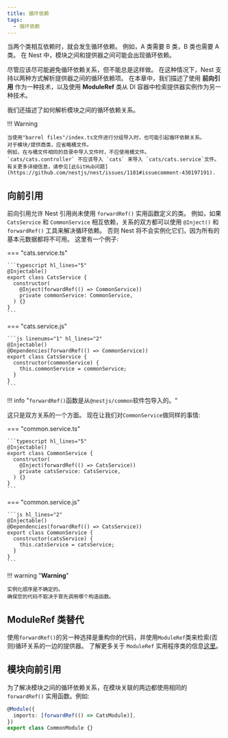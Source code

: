 ```yaml
---
title: 循环依赖
tags:
  - 循环依赖
---
```


当两个类相互依赖时，就会发生循环依赖。
例如，A 类需要 B 类，B 类也需要 A 类。
在 Nest 中，模块之间和提供器之间可能会出现循环依赖。

尽管应该尽可能避免循环依赖关系，但不能总是这样做。
在这种情况下，Nest 支持以两种方式解析提供器之间的循环依赖项。
在本章中，我们描述了使用 **前向引用** 作为一种技术，以及使用 **ModuleRef** 类从 DI 容器中检索提供器实例作为另一种技术。

我们还描述了如何解析模块之间的循环依赖关系。

!!! Warning

    当使用"barrel files"/index.ts文件进行分组导入时，也可能引起循环依赖关系。
    对于模块/提供商类，应省略桶文件。
    例如，在与桶文件相同的目录中导入文件时，不应使用桶文件。
    `cats/cats.controller` 不应该导入 `cats` 来导入 `cats/cats.service`文件。
    有关更多详细信息，请参见[此GitHub问题](https://github.com/nestjs/nest/issues/1181#issuecomment-430197191).

## 向前引用

前向引用允许 Nest 引用尚未使用 `forwardRef()` 实用函数定义的类。
例如，如果 `CatsService` 和 `CommonService` 相互依赖，关系的双方都可以使用 `@Inject()` 和 `forwardRef()` 工具来解决循环依赖。
否则 Nest 将不会实例化它们，因为所有的基本元数据都将不可用。
这里有一个例子:

=== "cats.service.ts"

    ```typescript hl_lines="5"
    @Injectable()
    export class CatsService {
      constructor(
        @Inject(forwardRef(() => CommonService))
        private commonService: CommonService,
      ) {}
    }
    ```

=== "cats.service.js"

    ```js linenums="1" hl_lines="2"
    @Injectable()
    @Dependencies(forwardRef(() => CommonService))
    export class CatsService {
      constructor(commonService) {
        this.commonService = commonService;
      }
    }
    ```

!!! info "`forwardRef()`函数是从`@nestjs/common`软件包导入的。"

这只是双方关系的一个方面。
现在让我们对`CommonService`做同样的事情:

=== "common.service.ts"

    ```typescript hl_lines="5"
    @Injectable()
    export class CommonService {
      constructor(
        @Inject(forwardRef(() => CatsService))
        private catsService: CatsService,
      ) {}
    }
    ```

=== "common.service.js"

    ```js hl_lines="2"
    @Injectable()
    @Dependencies(forwardRef(() => CatsService))
    export class CommonService {
      constructor(catsService) {
        this.catsService = catsService;
      }
    }
    ```

!!! warning "**Warning**"

    实例化顺序是不确定的。
    确保您的代码不取决于首先调用哪个构造函数。

## ModuleRef 类替代

使用`forwardRef()`的另一种选择是重构你的代码，并使用`ModuleRef`类来检索(否则)循环关系的一边的提供器。
了解更多关于 `ModuleRef` 实用程序类的信息[这里](/fundamentals/module-ref)。

## 模块向前引用

为了解决模块之间的循环依赖关系，在模块关联的两边都使用相同的 `forwardRef()` 实用函数。例如:

```typescript title="common.module" hl_lines="2"
@Module({
  imports: [forwardRef(() => CatsModule)],
})
export class CommonModule {}
```
